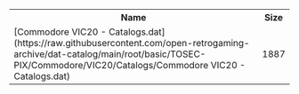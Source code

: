 <table>
<tr><th>Name</th><th>Size</th></tr>
<tr><td>
[Commodore VIC20 - Catalogs.dat](https://raw.githubusercontent.com/open-retrogaming-archive/dat-catalog/main/root/basic/TOSEC-PIX/Commodore/VIC20/Catalogs/Commodore VIC20 - Catalogs.dat)
</td><td>1887</td></tr>
</table>
